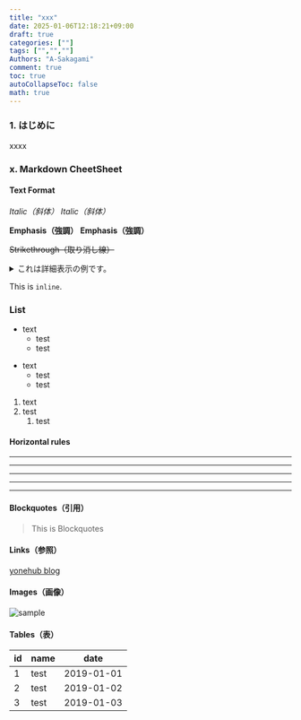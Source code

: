 ```yaml
---
title: "xxx"
date: 2025-01-06T12:18:21+09:00
draft: true
categories: [""]
tags: ["","",""]
Authors: "A-Sakagami"
comment: true
toc: true
autoCollapseToc: false
math: true
---
```


### 1. はじめに
xxxx

### x. Markdown CheetSheet

#### Text Format

_Italic（斜体）_
*Italic（斜体）*

__Emphasis（強調）__
**Emphasis（強調）**

~~Strikethrough（取り消し線）~~

<details><summary>これは詳細表示の例です。</summary>詳細をこっちに書きます。</details>

This is `inline`.

### List
* text
    * test
    * test

- text
    - test
    - test

1. text
1. test
    1. test

#### Horizontal rules
* * *
***
*****
- - -
---------------------------------------

#### Blockquotes（引用）
> This is Blockquotes

#### Links（参照）
[yonehub blog](https://yonehub.y10e.com/)

#### Images（画像）
![sample](/img/sample/sample.png)

#### Tables（表）
| id     | name    | date       |
| ------ | ------- | ---------- |
| 1      | test    | 2019-01-01 |
| 2      | test    | 2019-01-02 |
| 3      | test    | 2019-01-03 |